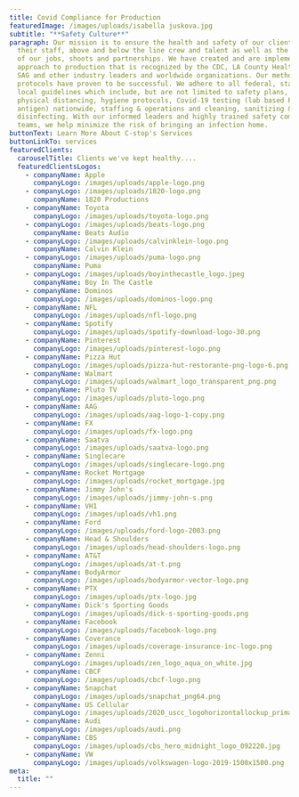 ```yaml
---
title: Covid Compliance for Production
featuredImage: /images/uploads/isabella juskova.jpg
subtitle: "**Safety Culture**"
paragraph: Our mission is to ensure the health and safety of our clients and
  their staff, above and below the line crew and talent as well as the integrity
  of our jobs, shoots and partnerships. We have created and are implementing an
  approach to production that is recognized by the CDC, LA County Health, IATSE,
  SAG and other industry leaders and worldwide organizations. Our methods and
  protocols have proven to be successful. We adhere to all federal, state and
  local guidelines which include, but are not limited to safety plans,
  physical distancing, hygiene protocols, Covid-19 testing (lab based PCR and
  antigen) nationwide, staffing & operations and cleaning, sanitizing &
  disinfecting. With our informed leaders and highly trained safety compliance
  teams, we help minimize the risk of bringing an infection home.
buttonText: Learn More About C-stop's Services
buttonLinkTo: services
featuredClients:
  carouselTitle: Clients we've kept healthy....
  featuredClientsLogos:
    - companyName: Apple
      companyLogo: /images/uploads/apple-logo.png
    - companyLogo: /images/uploads/1820-logo.png
      companyName: 1820 Productions
    - companyName: Toyota
      companyLogo: /images/uploads/toyota-logo.png
    - companyLogo: /images/uploads/beats-logo.png
      companyName: Beats Audio
    - companyLogo: /images/uploads/calvinklein-logo.png
      companyName: Calvin Klein
    - companyLogo: /images/uploads/puma-logo.png
      companyName: Puma
    - companyLogo: /images/uploads/boyinthecastle_logo.jpeg
      companyName: Boy In The Castle
    - companyName: Dominos
      companyLogo: /images/uploads/dominos-logo.png
    - companyName: NFL
      companyLogo: /images/uploads/nfl-logo.png
    - companyName: Spotify
      companyLogo: /images/uploads/spotify-download-logo-30.png
    - companyName: Pinterest
      companyLogo: /images/uploads/pinterest-logo.png
    - companyName: Pizza Hut
      companyLogo: /images/uploads/pizza-hut-restorante-png-logo-6.png
    - companyName: Walmart
      companyLogo: /images/uploads/walmart_logo_transparent_png.png
    - companyName: Pluto TV
      companyLogo: /images/uploads/pluto-logo.png
    - companyName: AAG
      companyLogo: /images/uploads/aag-logo-1-copy.png
    - companyName: FX
      companyLogo: /images/uploads/fx-logo.png
    - companyName: Saatva
      companyLogo: /images/uploads/saatva-logo.png
    - companyName: Singlecare
      companyLogo: /images/uploads/singlecare-logo.png
    - companyName: Rocket Mortgage
      companyLogo: /images/uploads/rocket_mortgage.jpg
    - companyName: Jimmy John's
      companyLogo: /images/uploads/jimmy-john-s.png
    - companyName: VH1
      companyLogo: /images/uploads/vh1.png
    - companyName: Ford
      companyLogo: /images/uploads/ford-logo-2003.png
    - companyName: Head & Shoulders
      companyLogo: /images/uploads/head-shoulders-logo.png
    - companyName: AT&T
      companyLogo: /images/uploads/at-t.png
    - companyName: BodyArmor
      companyLogo: /images/uploads/bodyarmor-vector-logo.png
    - companyName: PTX
      companyLogo: /images/uploads/ptx-logo.jpg
    - companyName: Dick's Sporting Goods
      companyLogo: /images/uploads/dick-s-sporting-goods.png
    - companyName: Facebook
      companyLogo: /images/uploads/facebook-logo.png
    - companyName: Coverance
      companyLogo: /images/uploads/coverage-insurance-inc-logo.png
    - companyName: Zenni
      companyLogo: /images/uploads/zen_logo_aqua_on_white.jpg
    - companyName: CBCF
      companyLogo: /images/uploads/cbcf-logo.png
    - companyName: Snapchat
      companyLogo: /images/uploads/snapchat_png64.png
    - companyName: US Cellular
      companyLogo: /images/uploads/2020_uscc_logohorizontallockup_primaryredblue_pantone_tm.png
    - companyName: Audi
      companyLogo: /images/uploads/audi.png
    - companyName: CBS
      companyLogo: /images/uploads/cbs_hero_midnight_logo_092220.jpg
    - companyName: VW
      companyLogo: /images/uploads/volkswagen-logo-2019-1500x1500.png
meta:
  title: ""
---
```


